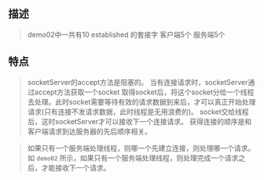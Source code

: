 ## 描述
> demo02中一共有10 established 的套接字
客户端5个 服务端5个

## 特点
> socketServer的accept方法是阻塞的。
当有连接请求时，socketServer通过accept方法获取一个socket
取得socket后，将这个socket分给一个线程去处理。此时socket需要等待有效的请求数据到来后，才可以真正开始处理请求(只有连接不发请求数据，此时线程是无用浪费的)。
socket交给线程后，这时socketServer才可以接收下一个连接请求。
获得连接的顺序是和客户端请求到达服务器的先后顺序相关。

> 如果只有一个服务端处理线程，则哪一个先建立连接，则处理哪一个请求。
如 `demo02` 所示，如果只有一个服务端处理线程，则处理完成一个请求之后，才能接收下一个请求。

